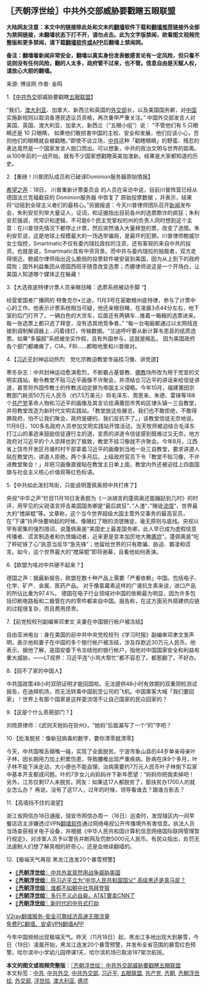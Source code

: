  <h2>〖兲朝浮世绘〗中共外交部威胁要戳瞎五眼联盟</h2> <p class="notice"><b>大陆网友注意：本文中的链接除此处和文末的<a href="https://github.com/bannedbook/fanqiang" >翻墙</a>软件下载和<a href="https://github.com/killgcd/justmysocks/blob/master/README.md">翻墙推荐</a>链接外全部为禁网链接，未翻墙状态下打不开，请勿点击。此为文字版禁闻，欲看图文视频完整版和更多禁闻，请下载<a href="https://github.com/bannedbook/fanqiang">翻墙软件或APP</a>后翻墙上禁闻网。</p><p>备注：翻墙看新闻非常安全，翻墙以真实身份发表敏感言论有一定风险，但只看不说则没有任何风险，翻的人太多，政府管不过来，也不管。信息自由是天赋人权，请放心大胆的翻墙。</b></p>  <div class="entry"> <p>来源:&nbsp;博谈网                            作者:&nbsp;金鸣                           </p> <p>1.【<a href="https://www.bannedbook.org/bnews/tag/%E4%B8%AD%E5%85%B1%E5%A4%96%E4%BA%A4/" class="st_tag internal_tag" rel="tag" title="标签 中共外交 下的日志">中共外交</a>部威胁要戳瞎<a href="https://www.bannedbook.org/bnews/tag/%E4%BA%94%E7%9C%BC%E8%81%94%E7%9B%9F/" class="st_tag internal_tag" rel="tag" title="标签 五眼联盟 下的日志">五眼联盟</a>】</p> <p></p> <p>“我们，<a href="https://www.bannedbook.org/bnews/tag/%e6%be%b3%e5%a4%a7%e5%88%a9%e4%ba%9a/" class="st_tag internal_tag" rel="tag" title="标签 澳大利亚 下的日志">澳大利亚</a>、加拿大、新西兰和英国的<a href="https://www.bannedbook.org/bnews/tag/%E5%A4%96%E4%BA%A4%E9%83%A8/" class="st_tag internal_tag" rel="tag" title="标签 外交部 下的日志">外交部</a>长，以及美国国务卿，对<span class='wp_keywordlink_affiliate'><a href="https://www.bannedbook.org/" title="中国" target="_blank">中国</a></span>实施新规则以取消香港民选议员资格，再次重申严重关注。” 中国外交部发言人对美国、英国、澳大利亚、加拿大、新西兰（&#8221;五眼小组&#8221;）说： &#8220;不管他们有 5 只眼睛还是 10 只眼睛， 如果他们敢损害中国的主权、安全和发展，他们应该小心，否则他们的眼睛就会被戳瞎。&#8221;即使不谈立场，<a href="https://www.bannedbook.org/bnews/tag/%e4%b8%ad%e5%85%b1/" class="st_tag internal_tag" rel="tag" title="标签 中共 下的日志">中共</a>这种「戳瞎眼睛」的野蛮、残忍的表达竟然是一个国家发言人脱口而出。可以想象，中共的政治文明与世界的距离。从100年前的一战开始，就有不少国家想戳瞎英美加澳新。结果是大家都知道的历史。</p> <p>2.【重磅！川普团队成员称已破译Dominion服务器原始情报】</p> <p></p> <p><span class='wp_keywordlink_affiliate'><a href="https://www.soundofhope.org" title="希望之声" target="_blank">希望之声</a></span>：18日， 川普重新计票委员会 的人员在采访中说，目前川普阵营已经从德国法兰克福截获的 Dominion服务器 中恢复了 原始投票数据 ，并表示，结果将“动摇到全球主义者们的最核心。”另据报道：今天川普律师团队召开<span class='wp_keywordlink_affiliate'><a href="https://www.bannedbook.org/" title="新闻">新闻</a></span>发布会，朱利安尼列举大量证人，证词，和证据指出目前各州的选票欺诈的疯狂；朱利安尼强调，凭常识和逻辑，不可能6个民主党掌权的州的负责人同时想到这个主意：在川普领先情况下都停止计票，然后突然涌入大量拜登的票，改变了选情。朱利安尼说，这是地球上规模最大的一场选举骗局，是最坏的犯罪。川普律师鲍威尔女士指控，Smartmatic不仅有委内瑞拉政权的注资，还有客观的来自中共的投资。也就是说，Smartmatic具有中资背景。而中共与委内瑞拉的独裁者，双方走得很近。鲍威尔律师指出这么脆弱的投票软件被安装到美国，因为从上到下的政府腐败；国外利益集团从德国西班牙随意改变选票；杰娜律师说这是一个开场白，让美国人知道哪个媒体正在躲藏！</p> <p>3.【大选夜底特律计票人员亲眼目睹：选票系统被动手脚 “】</p> <p></p>  <p>经营爱国者广播网的 特鲁克尔•兰迪，11月3号在密歇根州底特律，参与了计票中心的工作。他表示计票系统相当可疑，他还亲眼目睹，在凌晨3点44分左右，地下室的后门打开了。一辆白色的大货车，后面还有两辆车&#8230;推着一箱箱的选票进来。每一张选票上都只选了拜登，没有选其他竞争者。” “每一台电脑都通过以太网线连接到调制解调器上&#8230;闪着绿灯，传输数据。“兰迪呼吁要从新计算韦恩县的纸质选票。如果“多猫腻”系统被坐实作假，且有外国参与，这就是叛乱。 因为美国政府各个部门都瘫痪了，CIA，FBI……都暗地里和川普做对。</p> <p>4.【<a href="https://www.bannedbook.org/bnews/tag/%e4%b9%a0%e8%bf%91%e5%b9%b3/" class="st_tag internal_tag" rel="tag" title="标签 习近平 下的日志">习近平</a>封神运动热烈　党化宗教迫教堂寺庙挂习像、讲党道】</p> <p></p> <p>寒冬杂志：中共封神运动愈演愈烈，不断霸占基督教、<span class='wp_keywordlink'><a href="https://www.qi-gong.me/buddhism/" title="佛教" target="_blank">佛教</a></span>场所改为用于党宣的文明实践站。勒令教堂不贴习近平画像不许聚会，并须结合习近平的讲话来给信徒讲道，甚至将外国传教士的传教活动定罪为帝国主义侵略。今年10月，福建莆田宗教部门耗资50万元人民币（约7.5万美元）将毛泽东、周恩来、朱德、雷锋等168个<a href="https://www.bannedbook.org/bnews/tag/%e5%85%b1%e4%ba%a7%e5%85%9a/" class="st_tag internal_tag" rel="tag" title="标签 共产党 下的日志">共产党</a>革命人物和习近平的画像及其言论挂满莆田市秀屿区埭头镇一三自教堂，并将教堂改造为新时代文明实践站。「教堂放这些展览，我们也不敢拒绝，不敢得罪政府，怕不让我们聚会，政府是硬的，我们反抗不了。」该教堂信徒无奈地说。11月6日，100多名政府人员参加文明实践站开馆活动，当天牧师被迫结合毛泽东打江山的事迹来鼓励信徒遵行主的道，变质的讲道令信徒感到既难过又无奈。地方政府对习近平的个人崇拜也到了极致，教堂不挂习像就不许聚会。今年8月，江西省上饶市开发区月塘村村干部拿着习近平的画像到当地一处三自教堂，要求讲道人贴在教堂内，讲道人拒绝。两个多月后，上级政府官员下令「教堂不贴习像，不许进教堂聚会！」并把习画像直接贴在教堂主日单上面，教堂内外还被迫挂上四面国旗与社会主义核心价值观等红色标语。</p> <p>5.【中共如此泼妇骂街，只能说明蓬佩奥把中共打疼了】</p> <p></p> <p>央视“中华之声”栏目11月16日发表题为《一派胡言的蓬佩奥还能蹦跶到几时》的时评，用罕见的尖锐语言抨击美国国务卿是“最后疯狂”、”人渣“、”赌徒<span class='wp_keywordlink'><a href="https://www.bannedbook.org/forum11/topic282.html" title="禁片：评中国共产党的流氓本性" target="_blank">流氓</a></span>“、世界最大的“搅屎棍”等。文章称，这个当今世界超级大国主管外交事务的最高官员，在“下课”铃声快要响起的时候，像赌红了眼的流氓赌徒，毫无原则与底线。央视以罕有密集的强烈措词，说蓬佩奥是“美国史上最差国务卿，此人早已成为虚假信息传播者、谎言制造者和仇恨煽动者，近来更是变本加厉地大撒<a href="https://www.bannedbook.org/bnews/tag/%e7%99%94%e7%97%87/" class="st_tag internal_tag" rel="tag" title="标签 癔症 下的日志">癔症</a>”。蓬佩奥是“吃了秤砣铁了心”执意当反华“急先锋”；他留给世界的只有欺骗、胁迫、霸凌和谎言。如今，这个世界最大的“搅屎棍”即将谢幕，且看他如何表演。</p> <p>6.【欧盟为啥对中共硬不起来？】</p> <p></p>  <p>德国之声：据最新报告，欧盟在数十种产品上需要「严重依赖」中国。包括电子、化学、矿产、金属、医药产品。 对于像氯霉素这样的广谱抗生素来说，进口产品的所佔比重为97.4%。 德国在电子行业领域对中国的依赖最为明显，因为许多包括印刷电路板和二极管在内的零件都来自中国。报告称，在这方面另外搭建供应链的过程很复杂，而且费用昂贵。</p> <p>7.【前党校校刊副编审邓聿文 夫妻在中国银行帐户被冻结】</p> <p></p> <p>自由亚洲电台：身在美国的前中共中央党校校刊《学习时报》副编审邓聿文发声明，表示他和妻子在中国的多个银行帐户被冻结，涉及存款近30万元人民币。他表示，据他了解，是国安委下令冻结他的银行帐户，指他对中国国家安全和利益有重大威胁。——LT视界：习近平连“小骂大帮忙”都不容忍了。都惹翻了，不好办。</p> <p>8.【回不了家的中国人】</p> <p></p> <p>中共国政策48小时双阴证明才能回国啦。无法提供48小时有效期的双重阴检测试报告，在迪拜机场，而无法转乘中国航空公司的飞机。中国乘客大喊「我们要回家」！世界上有那个国家是这样耍流氓不让自己国家的民众回家的？</p> <p>9.【这是个什么奇葩部门？】</p> <p></p>  <p>刘晓原律师：《武则天她妈在钦州》，“她妈”后面漏写了一个“的”字吧？</p> <p>10.【批准脱贫：像新冠病毒的数字，要你清零就清零】</p> <p></p> <p>今天，中共国喉舌倆嘴一碰，实现了全面脱贫。宁波市象山县的44岁单亲母亲叶子林，因长期用力加上积累伤患，导致腰椎出现严重疾病。卧病在床9个多月，叶子林不能下床走动，大小便也不能自理，治病需要约7万元人民币叶子林倒下后家中基本开支都成问题。叶的7岁女儿向妈妈许下新年愿望：“妈妈你把我卖掉吧！另外，江苏仅剩17人未脱贫。网友：如果这17人都脱贫了，那扶贫办1700人的就业怎么办？ 再说，没有了这17人，过年的时候，领导看谁去？跟谁合影去？</p> <p>11.【高墙挡不住的渴望】</p> <p></p> <p>浙江省网信办18日通报，瑞安市网信办周一（16日）巡查时，发现辖区内一间早餐店店主涉嫌透过VPN<span class='wp_keywordlink'><a href="https://www.bannedbook.org/forum23/" title="翻墙软件下载 如何翻墙 翻墙网站" target="_blank">翻墙软件</a></span>通过网络电视公开传播境外有害信息。执法人员当场查获相关电子设备，并根据《中华人民共和国计算机信息网络国际联网管理暂行规定》，对涉案人员予以警告并断网及罚款5000元人民币。有民众指出，处罚无法遏制人们想了解真相的好奇心，还是会继续翻墙的。</p> <p>12.【极端天气再现 黑龙江连发20个暴雪预警】</p> <p></p>  <ul class='op-related-articles' title='相关阅读'> <li><a href='https://www.bannedbook.org/bnews/ssgc/20201119/1433262.html' target='_blank'>〖<b>兲朝浮世绘</b>〗中共外宣竟然用战争威胁美国</a></li> <li><a href='https://www.bannedbook.org/bnews/ssgc/20201118/1432709.html' target='_blank'>〖<b>兲朝浮世绘</b>〗将习近平立为“中华人民共和国国父” 高级黑还是真马屁？</a></li> <li><a href='https://www.bannedbook.org/bnews/ssgc/20201117/1432166.html' target='_blank'>〖<b>兲朝浮世绘</b>〗谁都不如朝中社骂拜登狠</a></li> <li><a href='https://www.bannedbook.org/bnews/ssgc/20201116/1431675.html' target='_blank'>〖<b>兲朝浮世绘</b>〗多行不义必自毙，AT&amp;T要卖CNN了</a></li> <li><a href='https://www.bannedbook.org/bnews/ssgc/20201114/1430709.html' target='_blank'>〖<b>兲朝浮世绘</b>〗新时代的中共式打劫</a></li> </ul> <p class="texttj"> <a href="https://www.bannedbook.org/forum23/topic22702.html" target="_blank">V2ray翻墙服务-安全可靠经济高速无限流量</a><br/> <a href="https://github.com/bannedbook/fanqiang/wiki/%E7%A6%81%E9%97%BB%E7%BD%91%E5%AE%89%E5%8D%93%E7%BF%BB%E5%A2%99%E6%96%B0%E9%97%BBAPP" target="_blank">免费PC翻墙、安卓VPN翻墙APP</a></p><p>今年中国频频出现极端天气。昨天（11月18日）起，黑龙江多地出现大到暴雪，今日（19日）凌晨开始，黑龙江连发20个暴雪预警，并发布全省范围的暴雪红色预警。哈尔滨中小学幼儿园停课1天，哈尔滨机场已取消187架次航班。</p><a name='sharetosocial'></a>       <div><b>本文的图文或视频完整版</b>：<a href='https://www.bannedbook.org/bnews/ssgc/20201120/1433834.html'>〖兲朝浮世绘〗中共外交部威胁要戳瞎五眼联盟</a></div>  </div><!--END ENTRY--> <div class="postfooter"> <div>本文标签：<a href="https://www.bannedbook.org/bnews/tag/%e4%b8%ad%e5%85%b1/" rel="tag">中共</a>, <a href="https://www.bannedbook.org/bnews/tag/%E4%B8%AD%E5%85%B1%E5%A4%96%E4%BA%A4/" rel="tag">中共外交</a>, <a href="https://www.bannedbook.org/bnews/tag/%E4%B8%AD%E5%85%B1%E5%A4%96%E4%BA%A4%E9%83%A8/" rel="tag">中共外交部</a>, <a href="https://www.bannedbook.org/bnews/tag/%e4%b9%a0%e8%bf%91%e5%b9%b3/" rel="tag">习近平</a>, <a href="https://www.bannedbook.org/bnews/tag/%E4%BA%94%E7%9C%BC%E8%81%94%E7%9B%9F/" rel="tag">五眼联盟</a>, <a href="https://www.bannedbook.org/bnews/tag/%e5%85%b1%e4%ba%a7%e5%85%9a/" rel="tag">共产党</a>, <a href="https://www.bannedbook.org/bnews/tag/%e5%85%b2%e6%9c%9d/" rel="tag">兲朝</a>, <a href="https://www.bannedbook.org/bnews/tag/%e5%85%b2%e6%9c%9d%e6%b5%ae%e4%b8%96%e7%bb%98/" rel="tag">兲朝浮世绘</a>, <a href="https://www.bannedbook.org/bnews/tag/%E5%A4%96%E4%BA%A4%E9%83%A8/" rel="tag">外交部</a>, <a href="https://www.bannedbook.org/bnews/tag/%E6%B5%AE%E4%B8%96%E7%BB%98/" rel="tag">浮世绘</a>, <a href="https://www.bannedbook.org/bnews/tag/%e6%be%b3%e5%a4%a7%e5%88%a9%e4%ba%9a/" rel="tag">澳大利亚</a>, <a href="https://www.bannedbook.org/bnews/tag/%e7%99%94%e7%97%87/" rel="tag">癔症</a></div>  </div><!--END POSTFOOTER--> 